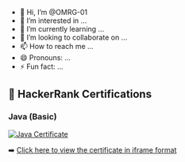 - 👋 Hi, I’m @OMRG-01
- 👀 I’m interested in ...
- 🌱 I’m currently learning ...
- 💞️ I’m looking to collaborate on ...
- 📫 How to reach me ...
- 😄 Pronouns: ...
- ⚡ Fun fact: ...

<!---
OMRG-01/OMRG-01 is a ✨ special ✨ repository because its `README.md` (this file) appears on your GitHub profile.
You can click the Preview link to take a look at your changes.
--->

## 🏅 HackerRank Certifications

### Java (Basic)
[![Java Certificate](https://img.shields.io/badge/View%20Certificate-Java%20(Basic)-brightgreen)](https://www.hackerrank.com/certificates/aa543103ecb1)

➡️ [Click here to view the certificate in iframe format](https://www.hackerrank.com/certificates/iframe/aa543103ecb1)


<!-- Add more as needed -->

